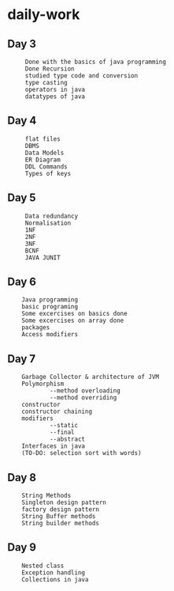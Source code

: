 # daily-work
## Day 3
		 Done with the basics of java programming
		 Done Recursion
		 studied type code and conversion
		 type casting
		 operators in java
		 datatypes of java

## Day 4
		
		 flat files
	     DBMS
		 Data Models
		 ER Diagram
		 DDL Commands
		 Types of keys
## Day 5

		 Data redundancy
		 Normalisation
		 1NF
		 2NF
		 3NF
		 BCNF
		 JAVA JUNIT

## Day 6
		
		Java programming
		basic programing
		Some excercises on basics done
		Some excercises on array done
		packages 
		Access modifiers
## Day 7

		Garbage Collector & architecture of JVM
		Polymorphism
				--method overloading
				--method overriding
		constructor
		constructor chaining
		modifiers
				--static
				--final
				--abstract
		Interfaces in java
		(TO-DO: selection sort with words)
## Day 8

		String Methods
		Singleton design pattern
		factory design pattern
		String Buffer methods
		String builder methods
## Day 9

		Nested class
		Exception handling
		Collections in java

		
		
		
		
